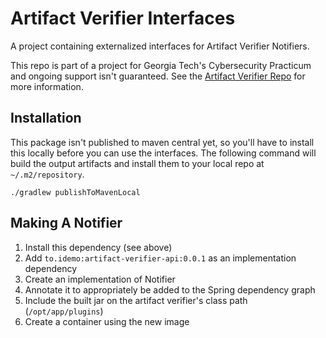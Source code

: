 # Artifact Verifier Interfaces

A project containing externalized interfaces for Artifact Verifier Notifiers.

This repo is part of a project for Georgia Tech's Cybersecurity Practicum and ongoing support
isn't guaranteed.  See the [Artifact Verifier Repo](https://github.com/jidemoto/artifact-verifier) for more information.

## Installation

This package isn't published to maven central yet, so you'll have to install this locally 
before you can use the interfaces.  The following command will build the output artifacts 
and install them to your local repo at `~/.m2/repository`.

```shell
./gradlew publishToMavenLocal
```

## Making A Notifier

1. Install this dependency (see above)
2. Add `to.idemo:artifact-verifier-api:0.0.1` as an implementation dependency
3. Create an implementation of Notifier
4. Annotate it to appropriately be added to the Spring dependency graph
5. Include the built jar on the artifact verifier's class path (`/opt/app/plugins`)
6. Create a container using the new image